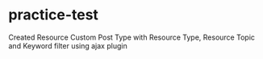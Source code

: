 # practice-test
Created Resource Custom Post Type with Resource Type, Resource Topic and Keyword filter using ajax plugin
